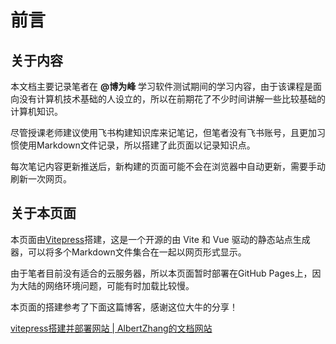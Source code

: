 # 前言

## 关于内容

本文档主要记录笔者在 **@博为峰** 学习软件测试期间的学习内容，由于该课程是面向没有计算机技术基础的人设立的，所以在前期花了不少时间讲解一些比较基础的计算机知识。

尽管授课老师建议使用飞书构建知识库来记笔记，但笔者没有飞书账号，且更加习惯使用Markdown文件记录，所以搭建了此页面以记录知识点。

每次笔记内容更新推送后，新构建的页面可能不会在浏览器中自动更新，需要手动刷新一次网页。

## 关于本页面

本页面由[Vitepress](https://vitejs.cn/vitepress/)搭建，这是一个开源的由 Vite 和 Vue 驱动的静态站点生成器，可以将多个Markdown文件集合在一起以网页形式显示。

由于笔者目前没有适合的云服务器，所以本页面暂时部署在GitHub Pages上，因为大陆的网络环境问题，可能有时加载比较慢。

本页面的搭建参考了下面这篇博客，感谢这位大牛的分享！

[vitepress搭建并部署网站 | AlbertZhang的文档网站](https://docs.bugdesigner.cn/docs/Tutorial/vitepress.html)
